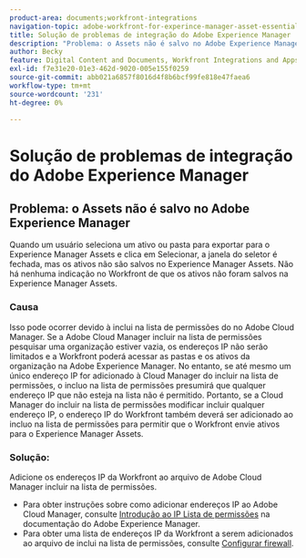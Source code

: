 ```yaml
---
product-area: documents;workfront-integrations
navigation-topic: adobe-workfront-for-experince-manager-asset-essentials
title: Solução de problemas de integração do Adobe Experience Manager
description: "Problema: o Assets não é salvo no Adobe Experience Manager"
author: Becky
feature: Digital Content and Documents, Workfront Integrations and Apps
exl-id: f7e31e20-01e3-462d-9020-005e155f0259
source-git-commit: abb021a6857f8016d4f8b6bcf99fe818e47faea6
workflow-type: tm+mt
source-wordcount: '231'
ht-degree: 0%

---
```


# Solução de problemas de integração do Adobe Experience Manager

## Problema: o Assets não é salvo no Adobe Experience Manager

Quando um usuário seleciona um ativo ou pasta para exportar para o Experience Manager Assets e clica em Selecionar, a janela do seletor é fechada, mas os ativos não são salvos no Experience Manager Assets. Não há nenhuma indicação no Workfront de que os ativos não foram salvos na Experience Manager Assets.

### Causa

Isso pode ocorrer devido à inclui na lista de permissões do no Adobe Cloud Manager. Se a Adobe Cloud Manager incluir na lista de permissões pesquisar uma organização estiver vazia, os endereços IP não serão limitados e a Workfront poderá acessar as pastas e os ativos da organização na Adobe Experience Manager. No entanto, se até mesmo um único endereço IP for adicionado à Cloud Manager do incluir na lista de permissões, o incluo na lista de permissões presumirá que qualquer endereço IP que não esteja na lista não é permitido. Portanto, se a Cloud Manager do incluir na lista de permissões modificar incluir qualquer endereço IP, o endereço IP do Workfront também deverá ser adicionado ao incluo na lista de permissões para permitir que o Workfront envie ativos para o Experience Manager Assets.

### Solução:

Adicione os endereços IP da Workfront ao arquivo de Adobe Cloud Manager incluir na lista de permissões.

* Para obter instruções sobre como adicionar endereços IP ao Adobe Cloud Manager, consulte [Introdução ao IP Lista de permissões](https://experienceleague.adobe.com/docs/experience-manager-cloud-service/content/implementing/using-cloud-manager/ip-allow-lists/introduction.html?lang=en) na documentação do Adobe Experience Manager.
* Para obter uma lista de endereços IP da Workfront a serem adicionados ao arquivo de inclui na lista de permissões, consulte [Configurar firewall](/help/quicksilver/administration-and-setup/get-started-wf-administration/configure-your-firewall.md).
